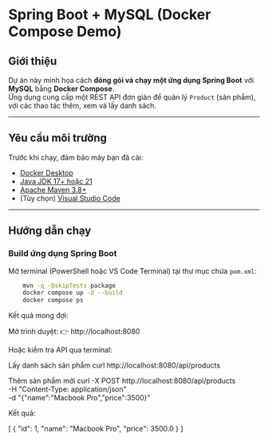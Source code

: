 # Spring Boot + MySQL (Docker Compose Demo)

## Giới thiệu

Dự án này minh họa cách **đóng gói và chạy một ứng dụng Spring Boot** với **MySQL** bằng **Docker Compose**.  
Ứng dụng cung cấp một REST API đơn giản để quản lý `Product` (sản phẩm), với các thao tác thêm, xem và lấy danh sách.


---

##  Yêu cầu môi trường

Trước khi chạy, đảm bảo máy bạn đã cài:
- [Docker Desktop](https://www.docker.com/products/docker-desktop)
- [Java JDK 17+ hoặc 21](https://adoptium.net/)
- [Apache Maven 3.8+](https://maven.apache.org/download.cgi)
- (Tùy chọn) [Visual Studio Code](https://code.visualstudio.com/)

---

## Hướng dẫn chạy

### Build ứng dụng Spring Boot
Mở terminal (PowerShell hoặc VS Code Terminal) tại thư mục chứa `pom.xml`:
```bash
    mvn -q -DskipTests package
    docker compose up -d --build
    docker compose ps
```


Kết quả mong đợi:


Mở trình duyệt:
👉 http://localhost:8080

Hoặc kiểm tra API qua terminal:

Lấy danh sách sản phẩm
curl http://localhost:8080/api/products

Thêm sản phẩm mới
curl -X POST http://localhost:8080/api/products \
     -H "Content-Type: application/json" \
     -d "{\"name\":\"Macbook Pro\",\"price\":3500}"


Kết quả:

[
  { "id": 1, "name": "Macbook Pro", "price": 3500.0 }
]
